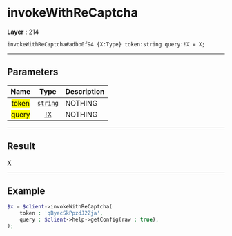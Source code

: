 # invokeWithReCaptcha

**Layer** : 214

```tl
invokeWithReCaptcha#adbb0f94 {X:Type} token:string query:!X = X;
```

---

## Parameters

| Name | Type | Description |
| :---: | :---: | :--- |
| <mark>token</mark> | [`string`](type/string) | NOTHING |
| <mark>query</mark> | [`!X`](type/X) | NOTHING |

---

## Result

[X](type/X)

---

## Example

```php
$x = $client->invokeWithReCaptcha(
	token : 'qByecSkPpzdJ2Zja',
	query : $client->help->getConfig(raw : true),
);
```